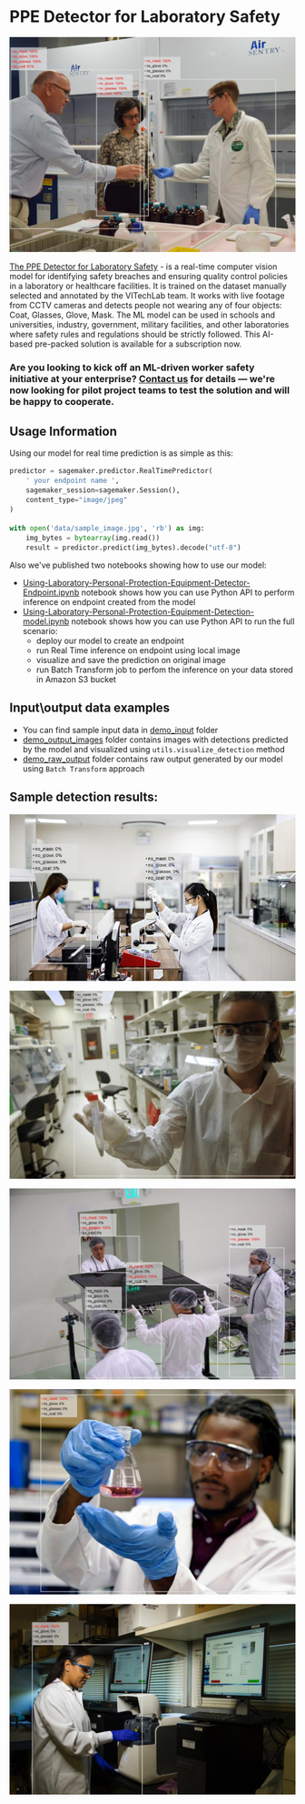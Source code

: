 # PPE Detector for Laboratory Safety

![PPE Detector for Laboratory Safety output example](sample_data/demo_output_images/image2.jpg?raw=true)

[The PPE Detector for Laboratory Safety](https://aws.amazon.com/marketplace/pp/prodview-b53upp27dnmzq) - is a real-time computer vision model for identifying safety breaches and ensuring quality control policies in a laboratory or healthcare facilities. It is trained on the dataset manually selected and annotated by the VITechLab team. It works with live footage from CCTV cameras and detects people not wearing any of four objects: Coat, Glasses, Glove, Mask. The ML model can be used in schools and universities, industry, government, military facilities, and other laboratories where safety rules and regulations should be strictly followed. This AI-based pre-packed solution is available for a subscription now.

### Are you looking to kick off an ML-driven worker safety initiative at your enterprise? [Contact us](https://vitechlab.com/) for details — we're now looking for pilot project teams to test the solution and will be happy to cooperate.

## Usage Information

Using our model for real time prediction is as simple as this:

```python
predictor = sagemaker.predictor.RealTimePredictor(
    ' your endpoint name ',
    sagemaker_session=sagemaker.Session(),
    content_type="image/jpeg"
)

with open('data/sample_image.jpg', 'rb') as img:
    img_bytes = bytearray(img.read())
    result = predictor.predict(img_bytes).decode("utf-8")
```

Also we've published two notebooks showing how to use our model:
* [Using-Laboratory-Personal-Protection-Equipment-Detector-Endpoint.ipynb](Using-Laboratory-Personal-Protection-Equipment-Detector-Endpoint.ipynb) notebook shows how you can use Python API to perform inference on endpoint created from the model
* [Using-Laboratory-Personal-Protection-Equipment-Detection-model.ipynb](Using-Laboratory-Personal-Protection-Equipment-Detection-model.ipynb) notebook shows how you can use Python API to run the full scenario:
    * deploy our model to create an endpoint
    * run Real Time inference on endpoint using local image
    * visualize  and save the prediction on original image
    * run Batch Transform job to perfom the inference on your data stored in Amazon S3 bucket

## Input\output data examples

* You can find sample input data in [demo_input](sample_data/demo_input) folder
* [demo_output_images](sample_data/demo_output_images) folder contains images with detections predicted by the model and visualized using `utils.visualize_detection` method
* [demo_raw_output](sample_data/demo_raw_output) folder contains raw output generated by our model using `Batch Transform` approach

## Sample detection results:

![PPE Detector for Laboratory Safety output example](sample_data/demo_output_images/image1.jpg?raw=true)

![PPE Detector for Laboratory Safety output example](sample_data/demo_output_images/image3.jpg?raw=true)

![PPE Detector for Laboratory Safety output example](sample_data/demo_output_images/image4.jpg?raw=true)

![PPE Detector for Laboratory Safety output example](sample_data/demo_output_images/image5.jpg?raw=true)

![PPE Detector for Laboratory Safety output example](sample_data/demo_output_images/image7.jpg?raw=true)
